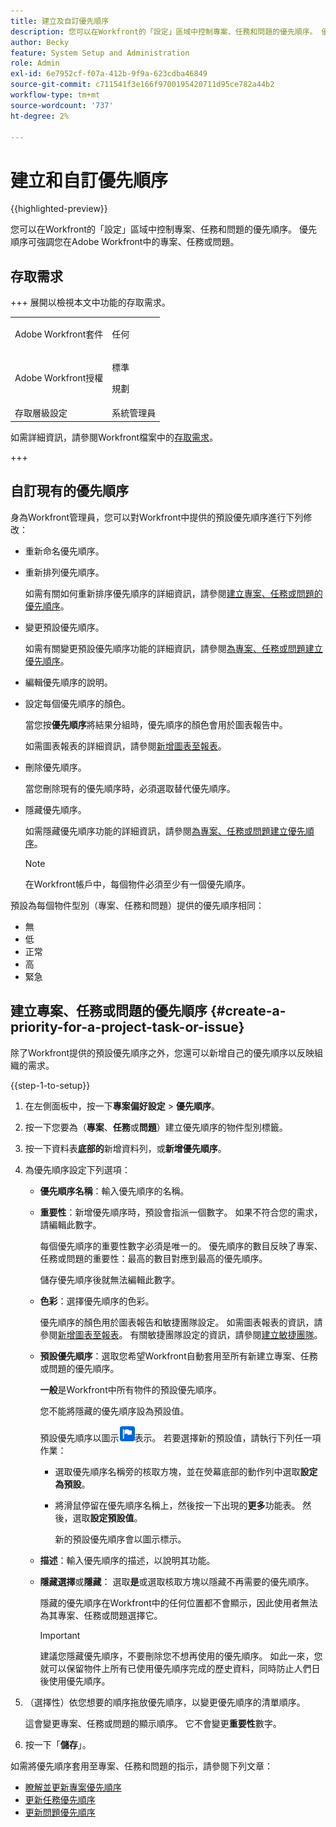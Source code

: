 ```yaml
---
title: 建立及自訂優先順序
description: 您可以在Workfront的「設定」區域中控制專案、任務和問題的優先順序。 優先順序可強調您在Adobe Workfront中的專案、任務或問題。
author: Becky
feature: System Setup and Administration
role: Admin
exl-id: 6e7952cf-f07a-412b-9f9a-623cdba46849
source-git-commit: c711541f3e166f9700195420711d95ce782a44b2
workflow-type: tm+mt
source-wordcount: '737'
ht-degree: 2%

---
```


# 建立和自訂優先順序

{{highlighted-preview}}

<!--<span class="preview">The highlighted information on this page refers to functionality not yet generally available. It is available only in the Preview Sandbox environment, and is being released in a phased rollout to Production.</span>-->

<!--
DON'T DELETE, DRAFT OR HIDE THIS ARTICLE. IT IS LINKED TO THE PRODUCT, THROUGH THE CONTEXT SENSITIVE HELP LINKS.
-->

您可以在Workfront的「設定」區域中控制專案、任務和問題的優先順序。 優先順序可強調您在Adobe Workfront中的專案、任務或問題。

## 存取需求

+++ 展開以檢視本文中功能的存取需求。

<table style="table-layout:auto"> 
 <col> 
 <col> 
 <tbody> 
  <tr> 
   <td>Adobe Workfront套件</td> 
   <td><p>任何</p></td> 
  </tr> 
  <tr> 
   <td>Adobe Workfront授權</td> 
   <td><p>標準</p>
       <p>規劃</p></td>
  </tr> 
  <tr> 
   <td>存取層級設定</td> 
   <td>系統管理員</td> 
  </tr> 
 </tbody> 
</table>

如需詳細資訊，請參閱Workfront檔案中的[存取需求](/help/quicksilver/administration-and-setup/add-users/access-levels-and-object-permissions/access-level-requirements-in-documentation.md)。

+++

## 自訂現有的優先順序

身為Workfront管理員，您可以對Workfront中提供的預設優先順序進行下列修改：

* 重新命名優先順序。
* 重新排列優先順序。

  如需有關如何重新排序優先順序的詳細資訊，請參閱[建立專案、任務或問題的優先順序](#create-a-priority-for-a-project-task-or-issue)。

* 變更預設優先順序。

  如需有關變更預設優先順序功能的詳細資訊，請參閱[為專案、任務或問題建立優先順序](#create-a-priority-for-a-project-task-or-issue)。

* 編輯優先順序的說明。
* 設定每個優先順序的顏色。

  當您按&#x200B;**優先順序**&#x200B;將結果分組時，優先順序的顏色會用於圖表報告中。

  如需圖表報表的詳細資訊，請參閱[新增圖表至報表](../../../reports-and-dashboards/reports/creating-and-managing-reports/add-chart-report.md)。

* 刪除優先順序。

  當您刪除現有的優先順序時，必須選取替代優先順序。

* 隱藏優先順序。

  如需隱藏優先順序功能的詳細資訊，請參閱[為專案、任務或問題建立優先順序](#create-a-priority-for-a-project-task-or-issue)。

  >[!NOTE]
  >
  >在Workfront帳戶中，每個物件必須至少有一個優先順序。

預設為每個物件型別（專案、任務和問題）提供的優先順序相同：

* 無
* 低
* 正常
* 高
* 緊急

## 建立專案、任務或問題的優先順序 {#create-a-priority-for-a-project-task-or-issue}

除了Workfront提供的預設優先順序之外，您還可以新增自己的優先順序以反映組織的需求。

{{step-1-to-setup}}

1. 在左側面板中，按一下&#x200B;**專案偏好設定** > **優先順序**。

1. 按一下您要為（**專案**、**任務**&#x200B;或&#x200B;**問題**）建立優先順序的物件型別標籤。
1. 按一下資料表&#x200B;<span class="preview">**底部的**&#x200B;新增資料列</span>，或&#x200B;**新增優先順序**。
1. 為優先順序設定下列選項：

   * **優先順序名稱**：輸入優先順序的名稱。
   * **重要性**：新增優先順序時，預設會指派一個數字。 如果不符合您的需求，請編輯此數字。

     每個優先順序的重要性數字必須是唯一的。 優先順序的數目反映了專案、任務或問題的重要性：最高的數目對應到最高的優先順序。

     儲存優先順序後就無法編輯此數字。

   * **色彩**：選擇優先順序的色彩。

     優先順序的顏色用於圖表報告和敏捷團隊設定。 如需圖表報表的資訊，請參閱[新增圖表至報表](/help/quicksilver/reports-and-dashboards/reports/creating-and-managing-reports/add-chart-report.md)。 有關敏捷團隊設定的資訊，請參閱[建立敏捷團隊](/help/quicksilver/agile/get-started-with-agile-in-workfront/create-an-agile-team.md)。

   * **預設優先順序**：選取您希望Workfront自動套用至所有新建立專案、任務或問題的優先順序。

     **一般**&#x200B;是Workfront中所有物件的預設優先順序。

     您不能將隱藏的優先順序設為預設值。

     <div class="preview">

     預設優先順序以圖示![預設優先順序圖示](assets/default-icon.png)表示。 若要選擇新的預設值，請執行下列任一項作業：

      * 選取優先順序名稱旁的核取方塊，並在熒幕底部的動作列中選取&#x200B;**設定為預設**。
      * 將滑鼠停留在優先順序名稱上，然後按一下出現的&#x200B;**更多**&#x200B;功能表。 然後，選取&#x200B;**設定預設值**。

        新的預設優先順序會以圖示標示。

     </div>

   * **描述**：輸入優先順序的描述，以說明其功能。
   * <span class="preview">**隱藏選擇**</span>&#x200B;或&#x200B;**隱藏**： <span class="preview">選取&#x200B;**是**</span>&#x200B;或選取核取方塊以隱藏不再需要的優先順序。

     隱藏的優先順序在Workfront中的任何位置都不會顯示，因此使用者無法為其專案、任務或問題選擇它。

     >[!IMPORTANT]
     >
     >建議您隱藏優先順序，不要刪除您不想再使用的優先順序。 如此一來，您就可以保留物件上所有已使用優先順序完成的歷史資料，同時防止人們日後使用優先順序。

1. （選擇性）依您想要的順序拖放優先順序，以變更優先順序的清單順序。

   這會變更專案、任務或問題的顯示順序。 它不會變更&#x200B;**重要性**&#x200B;數字。

1. 按一下「**儲存**」。

如需將優先順序套用至專案、任務和問題的指示，請參閱下列文章：

* [瞭解並更新專案優先順序](../../../manage-work/projects/planning-a-project/project-priority.md)
* [更新任務優先順序](../../../manage-work/tasks/task-information/task-priority.md)
* [更新問題優先順序](../../../manage-work/issues/issue-information/update-issue-priority.md)
